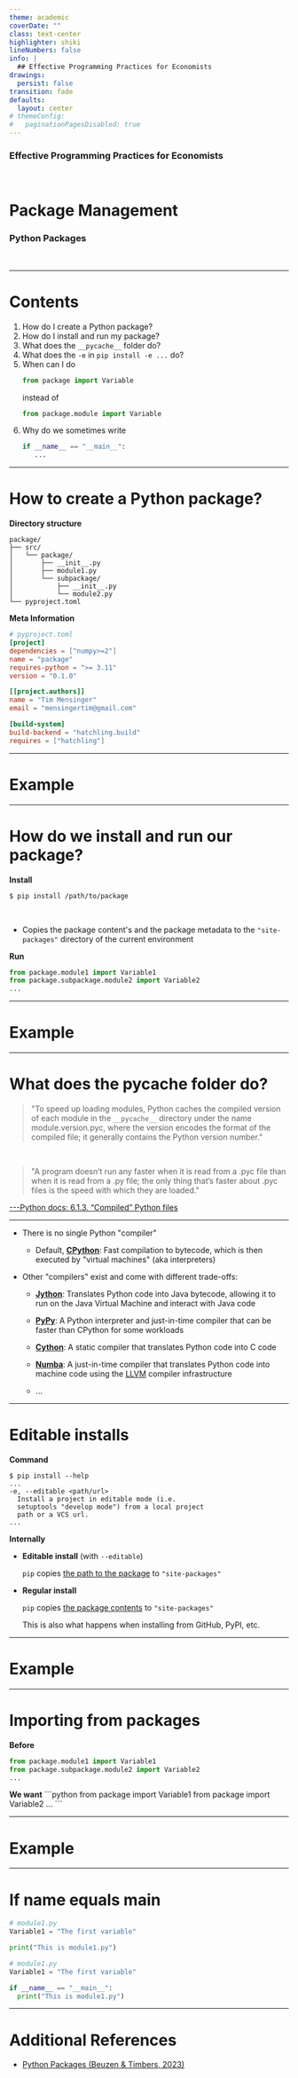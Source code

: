 ```yaml
---
theme: academic
coverDate: ""
class: text-center
highlighter: shiki
lineNumbers: false
info: |
  ## Effective Programming Practices for Economists
drawings:
  persist: false
transition: fade
defaults:
  layout: center
# themeConfig:
#   paginationPagesDisabled: true
---
```


### Effective Programming Practices for Economists

<br/>

# Package Management

### Python Packages

<br/>


---

# Contents


1. How do I create a Python package?
1. How do I install and run my package?
1. What does the `__pycache__` folder do?
1. What does the `-e` in `pip install -e ...` do?
1. When can I do
   ```python
   from package import Variable
   ```
   instead of
   ```python
   from package.module import Variable
   ``` 
1. Why do we sometimes write
   ```python
   if __name__ == "__main__":
      ...
   ```


---

# How to create a Python package?

<div class="grid grid-cols-2 gap-15">

<div>
<b>Directory structure</b>

```console
package/
├── src/
│   └── package/
│       ├── __init__.py
│       ├── module1.py
│       └── subpackage/
│           ├── __init__.py
│           └── module2.py
└── pyproject.toml
```
</div>

<div v-click>
<b>Meta Information</b>

```toml
# pyproject.toml
[project]
dependencies = ["numpy>=2"]
name = "package"
requires-python = ">= 3.11"
version = "0.1.0"

[[project.authors]]
name = "Tim Mensinger"
email = "mensingertim@gmail.com"

[build-system]
build-backend = "hatchling.build"
requires = ["hatchling"]
```
</div>

</div>

---

# Example

---

# How do we install and run our package?

<div class="grid grid-cols-2 gap-15">

<div>
<b>Install</b>

```console
$ pip install /path/to/package
```

<br>

- Copies the package content's and the package metadata to the `"site-packages"`
  directory of the current environment

</div>

<div v-click>
<b>Run</b>

```python
from package.module1 import Variable1
from package.subpackage.module2 import Variable2
...
```
</div>

</div>

---

# Example


---

# What does the pycache folder do?

> "To speed up loading modules, Python caches the compiled version of each module in the
   `__pycache__` directory under the name module.version.pyc, where the version encodes
   the format of the compiled file; it generally contains the Python version number."

<br>

> "A program doesn’t run any faster when it is read from a .pyc file than when it is read
  from a .py file; the only thing that’s faster about .pyc files is the speed with which
  they are loaded."

[---Python docs: 6.1.3. “Compiled” Python files](https://docs.python.org/3/tutorial/modules.html#compiled-python-files)


---

- There is no single Python "compiler"
  - Default, [**CPython**](https://github.com/python/cpython): Fast compilation to
    bytecode, which is then executed by "virtual machines" (aka interpreters)

- Other "compilers" exist and come with different trade-offs:
  - [**Jython**](https://www.jython.org/): Translates Python code into Java bytecode,
    allowing it to run on the Java Virtual Machine and interact with Java code

  - [**PyPy**](https://pypy.org/): A Python interpreter and just-in-time compiler that
    can be faster than CPython for some workloads

  - [**Cython**](https://cython.org/): A static compiler that translates Python code
    into C code

  - [**Numba**](https://numba.pydata.org/): A just-in-time compiler that translates
    Python code into machine code using the [LLVM](https://llvm.org/) compiler
    infrastructure

  - ...
  
  
---

# Editable installs

<div class="grid grid-cols-2 gap-15">

<div>
<b>Command</b>

```console
$ pip install --help
...
-e, --editable <path/url>
  Install a project in editable mode (i.e.
  setuptools "develop mode") from a local project
  path or a VCS url.
...
```
</div>

<div v-click>
<b>Internally</b>

- **Editable install** (with `--editable`)
  
  `pip` copies [the path to the package]() to `"site-packages"`

- **Regular install**

  `pip` copies [the package contents]() to `"site-packages"`
  
  This is also what happens when installing from GitHub, PyPI, etc.


</div>

</div>


---

# Example


---

# Importing from packages

<div class="grid grid-cols-2 gap-15">


<div>
<b>Before</b>

```python
from package.module1 import Variable1
from package.subpackage.module2 import Variable2
...
```
</div>

<div v-click>
<b>We want</b>
```python
from package import Variable1
from package import Variable2
...
```
</div>

</div>


---

# Example



---

# If name equals main

<div class="grid grid-cols-2 gap-15">


<div>

```python
# module1.py
Variable1 = "The first variable"

print("This is module1.py")

```
</div>

<div v-click>

```python
# module1.py
Variable1 = "The first variable"

if __name__ == "__main__":
  print("This is module1.py")
```
</div>

</div>


---

# Additional References

- [Python Packages (Beuzen & Timbers, 2023)](https://py-pkgs.org/welcome)
